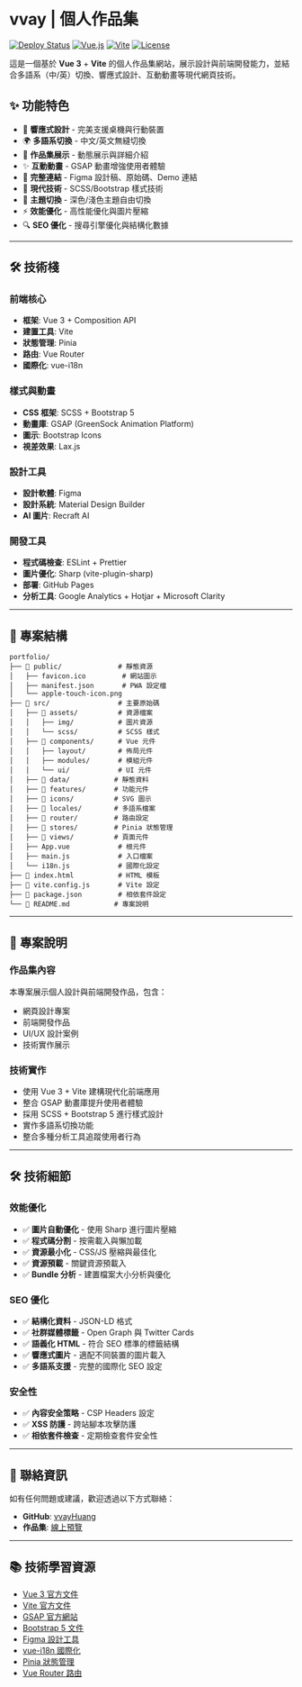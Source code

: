 # vvay | 個人作品集

[![Deploy Status](https://img.shields.io/badge/deploy-success-brightgreen)](https://vvayhuang.github.io/portfolio/)
[![Vue.js](https://img.shields.io/badge/Vue.js-3.4.21-4FC08D?logo=vue.js)](https://vuejs.org/)
[![Vite](https://img.shields.io/badge/Vite-5.2.8-646CFF?logo=vite)](https://vitejs.dev/)
[![License](https://img.shields.io/badge/license-MIT-blue.svg)](LICENSE)

這是一個基於 **Vue 3** + **Vite** 的個人作品集網站，展示設計與前端開發能力，並結合多語系（中/英）切換、響應式設計、互動動畫等現代網頁技術。

## ✨ 功能特色

- 📱 **響應式設計** - 完美支援桌機與行動裝置
- 🌍 **多語系切換** - 中文/英文無縫切換
- 🎨 **作品集展示** - 動態展示與詳細介紹
- ✨ **互動動畫** - GSAP 動畫增強使用者體驗
- 🔗 **完整連結** - Figma 設計稿、原始碼、Demo 連結
- 🎯 **現代技術** - SCSS/Bootstrap 樣式技術
- 🌙 **主題切換** - 深色/淺色主題自由切換
- ⚡ **效能優化** - 高性能優化與圖片壓縮
- 🔍 **SEO 優化** - 搜尋引擎優化與結構化數據

---

## 🛠️ 技術棧

### 前端核心
- **框架**: Vue 3 + Composition API
- **建置工具**: Vite
- **狀態管理**: Pinia
- **路由**: Vue Router
- **國際化**: vue-i18n

### 樣式與動畫
- **CSS 框架**: SCSS + Bootstrap 5
- **動畫庫**: GSAP (GreenSock Animation Platform)
- **圖示**: Bootstrap Icons
- **視差效果**: Lax.js

### 設計工具
- **設計軟體**: Figma
- **設計系統**: Material Design Builder
- **AI 圖片**: Recraft AI

### 開發工具
- **程式碼檢查**: ESLint + Prettier
- **圖片優化**: Sharp (vite-plugin-sharp)
- **部署**: GitHub Pages
- **分析工具**: Google Analytics + Hotjar + Microsoft Clarity

---

## 📂 專案結構

```
portfolio/
├── 📁 public/              # 靜態資源
│   ├── favicon.ico         # 網站圖示
│   ├── manifest.json       # PWA 設定檔
│   └── apple-touch-icon.png
├── 📁 src/                 # 主要原始碼
│   ├── 📁 assets/          # 資源檔案
│   │   ├── img/           # 圖片資源
│   │   └── scss/          # SCSS 樣式
│   ├── 📁 components/      # Vue 元件
│   │   ├── layout/        # 佈局元件
│   │   ├── modules/       # 模組元件
│   │   └── ui/            # UI 元件
│   ├── 📁 data/           # 靜態資料
│   ├── 📁 features/       # 功能元件
│   ├── 📁 icons/          # SVG 圖示
│   ├── 📁 locales/        # 多語系檔案
│   ├── 📁 router/         # 路由設定
│   ├── 📁 stores/         # Pinia 狀態管理
│   ├── 📁 views/          # 頁面元件
│   ├── App.vue            # 根元件
│   ├── main.js            # 入口檔案
│   └── i18n.js            # 國際化設定
├── 📄 index.html           # HTML 模板
├── 📄 vite.config.js       # Vite 設定
├── 📄 package.json         # 相依套件設定
└── 📄 README.md           # 專案說明
```

---

## 🔧 專案說明

### 作品集內容
本專案展示個人設計與前端開發作品，包含：
- 網頁設計專案
- 前端開發作品
- UI/UX 設計案例
- 技術實作展示

### 技術實作
- 使用 Vue 3 + Vite 建構現代化前端應用
- 整合 GSAP 動畫庫提升使用者體驗
- 採用 SCSS + Bootstrap 5 進行樣式設計
- 實作多語系切換功能
- 整合多種分析工具追蹤使用者行為

---

## 🛠️ 技術細節

### 效能優化
- ✅ **圖片自動優化** - 使用 Sharp 進行圖片壓縮
- ✅ **程式碼分割** - 按需載入與懶加載
- ✅ **資源最小化** - CSS/JS 壓縮與最佳化
- ✅ **資源預載** - 關鍵資源預載入
- ✅ **Bundle 分析** - 建置檔案大小分析與優化

### SEO 優化
- ✅ **結構化資料** - JSON-LD 格式
- ✅ **社群媒體標籤** - Open Graph 與 Twitter Cards
- ✅ **語義化 HTML** - 符合 SEO 標準的標籤結構
- ✅ **響應式圖片** - 適配不同裝置的圖片載入
- ✅ **多語系支援** - 完整的國際化 SEO 設定

### 安全性
- ✅ **內容安全策略** - CSP Headers 設定
- ✅ **XSS 防護** - 跨站腳本攻擊防護
- ✅ **相依套件檢查** - 定期檢查套件安全性

---

## 📝 聯絡資訊

如有任何問題或建議，歡迎透過以下方式聯絡：

- **GitHub**: [vvayHuang](https://github.com/vvayHuang)
- **作品集**: [線上預覽](https://vvayhuang.github.io/portfolio/)

---

## 📚 技術學習資源

- [Vue 3 官方文件](https://vuejs.org/)
- [Vite 官方文件](https://vitejs.dev/)
- [GSAP 官方網站](https://greensock.com/gsap/)
- [Bootstrap 5 文件](https://getbootstrap.com/)
- [Figma 設計工具](https://www.figma.com/)
- [vue-i18n 國際化](https://vue-i18n.intlify.dev/)
- [Pinia 狀態管理](https://pinia.vuejs.org/)
- [Vue Router 路由](https://router.vuejs.org/)

